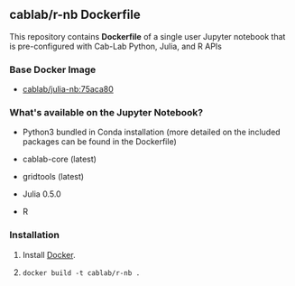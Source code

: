 ## cablab/r-nb Dockerfile


This repository contains **Dockerfile** of a single user Jupyter notebook that is pre-configured with Cab-Lab Python, Julia, and R APIs


### Base Docker Image

* [cablab/julia-nb:75aca80](https://hub.docker.com/r/cablab/julia-nb/)

### What's available on the Jupyter Notebook?

* Python3 bundled in Conda installation (more detailed on the included packages can be found in the Dockerfile)

* cablab-core (latest)

* gridtools (latest)

* Julia 0.5.0

* R


### Installation

1. Install [Docker](https://www.docker.com/).
 
2. `docker build -t cablab/r-nb .`
